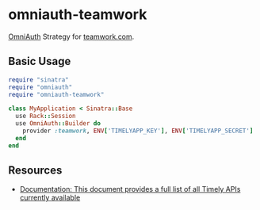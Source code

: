 # omniauth-teamwork

[OmniAuth](https://github.com/intridea/omniauth) Strategy for [teamwork.com](teamwork.com).

## Basic Usage

```ruby
require "sinatra"
require "omniauth"
require "omniauth-teamwork"

class MyApplication < Sinatra::Base
  use Rack::Session
  use OmniAuth::Builder do
    provider :teamwork, ENV['TIMELYAPP_KEY'], ENV['TIMELYAPP_SECRET']
  end
end
```


## Resources

* [Documentation: This document provides a full list of all Timely APIs currently available](https://dev.teamwork.com/)
